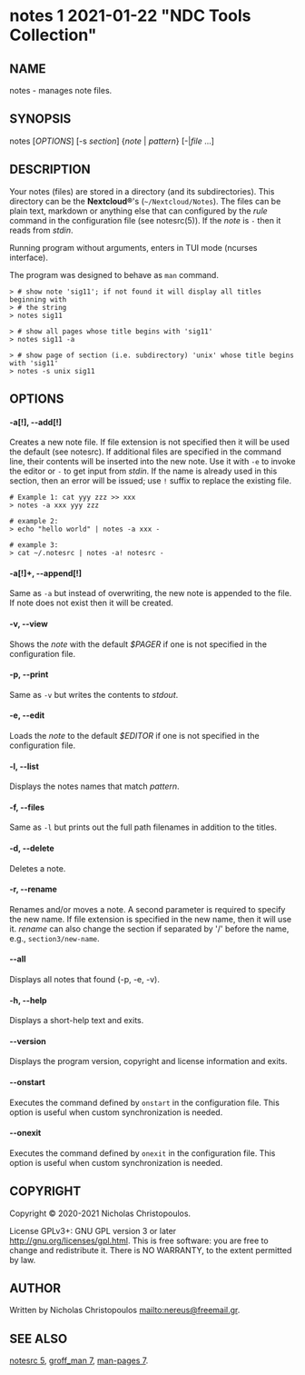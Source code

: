 # notes 1 2021-01-22 "NDC Tools Collection"
## NAME
notes - manages note files.

## SYNOPSIS
notes [*OPTIONS*] [-s *section*] {*note* | *pattern*} [-|*file* ...]

## DESCRIPTION
Your notes (files) are stored in a directory (and its subdirectories).
This directory can be the **Nextcloud®**'s (`~/Nextcloud/Notes`).
The files can be plain text, markdown or anything else that
can configured by the *rule* command in the configuration file (see notesrc(5)).
If the *note* is `-` then it reads from *stdin*.

Running program without arguments, enters in TUI mode (ncurses interface).

The program was designed to behave as `man` command.

```
> # show note 'sig11'; if not found it will display all titles beginning with
> # the string
> notes sig11

> # show all pages whose title begins with 'sig11'
> notes sig11 -a

> # show page of section (i.e. subdirectory) 'unix' whose title begins with 'sig11'
> notes -s unix sig11
```

## OPTIONS

#### -a[!], --add[!]
Creates a new note file. If file extension is not specified then it will be used the
default (see notesrc).
If additional files are specified in the command line, their contents will be inserted into the new note.
Use it with `-e` to invoke the editor or `-` to get input from *stdin*.
If the name is already used in this section, then an error will be issued;
use `!` suffix to replace the existing file.

```
# Example 1: cat yyy zzz >> xxx
> notes -a xxx yyy zzz

# example 2:
> echo "hello world" | notes -a xxx -

# example 3:
> cat ~/.notesrc | notes -a! notesrc -
```

#### -a[!]+, --append[!]
Same as `-a` but instead of overwriting, the new note is appended to the file.
If note does not exist then it will be created.

#### -v, --view
Shows the *note* with the default *$PAGER* if one is not specified in the configuration file.

#### -p, --print
Same as `-v` but writes the contents to *stdout*.

#### -e, --edit
Loads the *note* to the default *$EDITOR* if one is not specified in the configuration file.

#### -l, --list
Displays the notes names that match *pattern*.

#### -f, --files
Same as `-l` but prints out the full path filenames in addition to the titles.

#### -d, --delete
Deletes a note.

#### -r, --rename
Renames and/or moves a note. A second parameter is required to specify the new
name. If file extension is specified in the new name, then it will use it.
*rename* can also change the section if separated by '/' before the name,
e.g., `section3/new-name`.

#### --all
Displays all notes that found (-p, -e, -v).

#### -h, --help
Displays a short-help text and exits.

#### --version
Displays the program version, copyright and license information and exits.

#### --onstart
Executes the command defined by `onstart` in the configuration file.
This option is useful when custom synchronization is needed.

#### --onexit
Executes the command defined by `onexit` in the configuration file.
This option is useful when custom synchronization is needed.

## COPYRIGHT
Copyright © 2020-2021 Nicholas Christopoulos.

License GPLv3+: GNU GPL version 3 or later <http://gnu.org/licenses/gpl.html>.
This is free software: you are free to change and redistribute it.
There is NO WARRANTY, to the extent permitted by law.

## AUTHOR
Written by Nicholas Christopoulos <mailto:nereus@freemail.gr>.

## SEE ALSO
[notesrc 5](man),
[groff_man 7](man), [man-pages 7](man).

